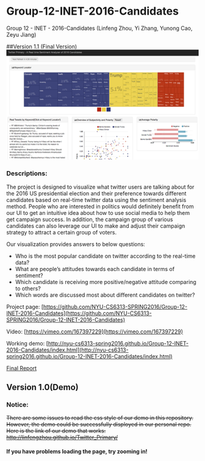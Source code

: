 # Group-12-INET-2016-Candidates
Group 12 - INET - 2016-Candidates (Linfeng Zhou,  Yi Zhang,  Yunong Cao,  Zeyu Jiang)

##Version 1.1 (Final Version)
![alt text](dashboard.png)

### Descriptions:
The project is designed to visualize what twitter users are talking about for the 2016 US presidential election and their preference towards different candidates based on real-time twitter data using the sentiment analysis method. People who are interested in politics would definitely benefit from our UI to get an intuitive idea about how to use social media to help them get campaign success. In addition, the campaign group of various candidates can also leverage our UI to make and adjust their campaign strategy to attract a certain group of voters.

Our visualization provides answers to below questions:  
      
  - Who is the most popular candidate on twitter according to the real-time data?
  - What are people’s attitudes towards each candidate in terms of sentiment?
  - Which candidate is receiving more positive/negative attitude comparing to others?
  - Which words are discussed most about different candidates on twitter?

Project page: 
[https://github.com/NYU-CS6313-SPRING2016/Group-12-INET-2016-Candidates](https://github.com/NYU-CS6313-SPRING2016/Group-12-INET-2016-Candidates)

Video:
[https://vimeo.com/167397229](https://vimeo.com/167397229)

Working demo:
[http://nyu-cs6313-spring2016.github.io/Group-12-INET-2016-Candidates/index.html](http://nyu-cs6313-spring2016.github.io/Group-12-INET-2016-Candidates/index.html)

[Final Report](https://github.com/NYU-CS6313-SPRING2016/Group-12-INET-2016-Candidates/blob/master/finalproject.pdf)


## Version 1.0(Demo)
### Notice: 
~~There are some issues to read the css style of our demo in this repository. However, the demo could be successfully disployed in our personal repo. Here is the link of our demo that works: http://linfengzhou.github.io/Twitter_Primary/~~

#### If you have problems loading the page, try zooming in!
